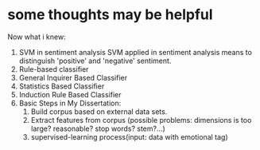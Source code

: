 # some thoughts may be helpful
Now what i knew:
1. SVM in sentiment analysis
SVM applied in sentiment analysis means to distinguish 'positive' and 'negative' sentiment.
2. Rule-based classifier
3. General Inquirer Based Classifier
4. Statistics Based Classifier
5. Induction Rule Based Classifier
6. Basic Steps in My Dissertation:
    1. Build corpus based on external data sets.
    2. Extract features from corpus (possible problems: dimensions is too large? reasonable? stop words? stem?...)
    3. supervised-learning process(input: data with emotional tag)
